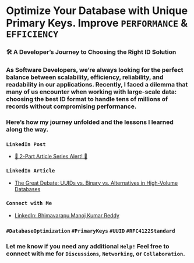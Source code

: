# Optimize Your Database with Unique Primary Keys. Improve `PERFORMANCE` & `EFFICIENCY`

### 🛠️ A Developer’s Journey to Choosing the Right ID Solution

### As Software Developers, we’re always looking for the perfect balance between scalability, efficiency, reliability, and readability in our applications. Recently, I faced a dilemma that many of us encounter when working with large-scale data: choosing the best ID format to handle tens of millions of records without compromising performance.

### Here’s how my journey unfolded and the lessons I learned along the way.

### `LinkedIn Post`

- [🚀 2-Part Article Series Alert! 🚀](https://www.linkedin.com/posts/bhimavarapu-manoj-kumar-reddy_databaseoptimization-uuid-primarykeys-activity-7257036161406164992-_mXW?utm_source=share&utm_medium=member_desktop)

### `LinkedIn Article`

- [The Great Debate: UUIDs vs. Binary vs. Alternatives in High-Volume Databases](https://www.linkedin.com/pulse/great-debate-uuids-vs-binary-alternatives-high-volume-bhimavarapu-rkmdc/)

### `Connect with Me`

- [LinkedIn: Bhimavarapu Manoj Kumar Reddy](https://www.linkedin.com/in/bhimavarapu-manoj-kumar-reddy/)

### `#DatabaseOptimization` `#PrimaryKeys` `#UUID` `#RFC4122Standard`

### Let me know if you need any additional `Help!` Feel free to connect with me for `Discussions`, `Networking`, or `Collaboration`.
